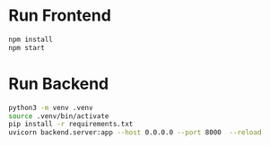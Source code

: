 # Run Frontend

```bash
npm install
npm start
```

# Run Backend
```bash
python3 -m venv .venv
source .venv/bin/activate
pip install -r requirements.txt
uvicorn backend.server:app --host 0.0.0.0 --port 8000  --reload 
```






















